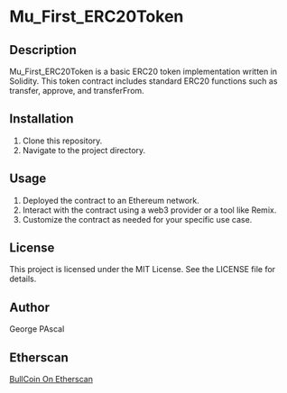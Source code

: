 # Mu_First_ERC20Token

## Description
Mu_First_ERC20Token is a basic ERC20 token implementation written in Solidity. This token contract includes standard ERC20 functions such as transfer, approve, and transferFrom.

## Installation
1. Clone this repository.
2. Navigate to the project directory.

## Usage
1. Deployed the contract to an Ethereum network.
2. Interact with the contract using a web3 provider or a tool like Remix.
3. Customize the contract as needed for your specific use case.

## License
This project is licensed under the MIT License. See the LICENSE file for details.

## Author
George PAscal

## Etherscan
[BullCoin On Etherscan](https://sepolia.etherscan.io/address/0x7efd92950a4aCA81540bf777fADF6df00451876c)


